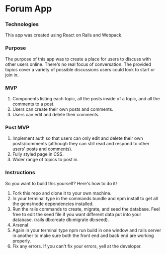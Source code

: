 # Forum App

### Technologies

This app was created using React on Rails and Webpack.

### Purpose

The purpose of this app was to create a place for users to discuss with other users online. There's no real focus of conversation. The provided topics cover a variety of possible discussions users could look to start or join in.

### MVP

1. Components listing each topic, all the posts inside of a topic, and all the comments to a post.
2. Users can create their own posts and comments.
3. Users can edit and delete their comments.

### Post MVP

1. Implement auth so that users can only edit and delete their own posts/comments (although they can still read and respond to other users' posts and comments).
2. Fully styled page in CSS.
3. Wider range of topics to post in.

### Instructions

So you want to build this yourself? Here's how to do it!

1. Fork this repo and clone it to your own machine.
2. In your terminal type in the commands bundle and npm install to get all the gems/node dependencies installed.
3. Run the rails commands to create, migrate, and seed the database. Feel free to edit the seed file if you want different data put into your database. (rails db:create db:migrate db:seed).
4. Arsenal
5. Again in your terminal type npm run build in one window and rails server in another to make sure both the front end and back end are working properly. 
6. Fix any errors. If you can't fix your errors, yell at the developer.
